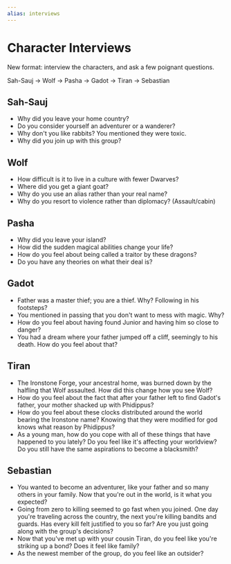 ```yaml
---
alias: interviews
---
```

# Character Interviews

New format: interview the characters, and ask a few poignant questions.

Sah-Sauj -> Wolf -> Pasha -> Gadot -> Tiran -> Sebastian

## Sah-Sauj

- Why did you leave your home country?
- Do you consider yourself an adventurer or a wanderer?
- Why don't you like rabbits? You mentioned they were toxic.
- Why did you join up with this group?

## Wolf

- How difficult is it to live in a culture with fewer Dwarves?
- Where did you get a giant goat?
- Why do you use an alias rather than your real name?
- Why do you resort to violence rather than diplomacy? (Assault/cabin)

## Pasha

- Why did you leave your island?
- How did the sudden magical abilities change your life?
- How do you feel about being called a traitor by these dragons?
- Do you have any theories on what their deal is?

## Gadot

- Father was a master thief; you are a thief. Why? Following in his footsteps?
- You mentioned in passing that you don't want to mess with magic. Why?
- How do you feel about having found Junior and having him so close to danger?
- You had a dream where your father jumped off a cliff, seemingly to his death. How do you feel about that?

## Tiran

- The Ironstone Forge, your ancestral home, was burned down by the halfling that Wolf assaulted. How did this change how you see Wolf?
- How do you feel about the fact that after your father left to find Gadot's father, your mother shacked up with Phidippus?
- How do you feel about these clocks distributed around the world bearing the Ironstone name? Knowing that they were modified for god knows what reason by Phidippus?
- As a young man, how do you cope with all of these things that have happened to you lately? Do you feel like it's affecting your worldview? Do you still have the same aspirations to become a blacksmith?

## Sebastian

- You wanted to become an adventurer, like your father and so many others in your family. Now that you're out in the world, is it what you expected?
- Going from zero to killing seemed to go fast when you joined. One day you're traveling across the country, the next you're killing bandits and guards. Has every kill felt justified to you so far? Are you just going along with the group's decisions?
- Now that you've met up with your cousin Tiran, do you feel like you're striking up a bond? Does it feel like family?
- As the newest member of the group, do you feel like an outsider?
